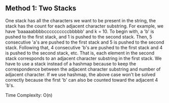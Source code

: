## Method 1: Two Stacks

One stack has all the characters we want to be present in the string, the stack has the count for each adjacent character substring. For example, we have 'baaaaabbbbccccccccccbbbbb' and k = 10.
To begin with, a 'b' is pushed to the first stack, and 1 is pushed to the second stack. Then, 5 consecutive 'a's are pushed to the first stack and 5 is pushed to the second stack. Following that, 4 consecutive 'b's are pushed to the first stack and 4 is pushed to the second stack, etc. That is, each element in the second stack corresponds to an adjacent character substring in the first stack.
We have to use a stack instead of a hashmap because to keep the correspondence between the adjacent character substring and number of adjacent character. If we use hashmap, the above case won't be solved correctly because the first 'b' can also be counted toward the adjacent 4 'b's.

Time Complexity: O(n)
